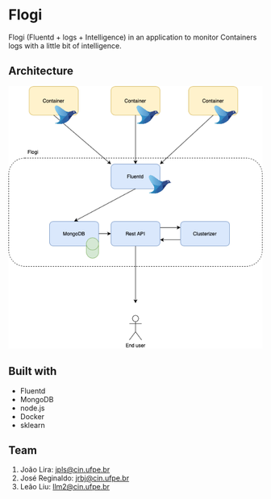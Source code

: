 # Flogi
Flogi (Fluentd + logs + Intelligence) in an application to monitor Containers logs with a little bit of intelligence.

## Architecture

![Flogi architecture](Flogi.png)

## Built with

* Fluentd
* MongoDB
* node.js
* Docker
* sklearn

## Team

1. João Lira: <jpls@cin.ufpe.br>
2. José Reginaldo: <jrbj@cin.ufpe.br>
3. Leão Liu: <llm2@cin.ufpe.br>